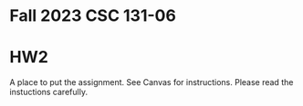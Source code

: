 # Fall 2023 CSC 131-06

HW2
===

A place to put the assignment. See Canvas for instructions.
Please read the instuctions carefully.
